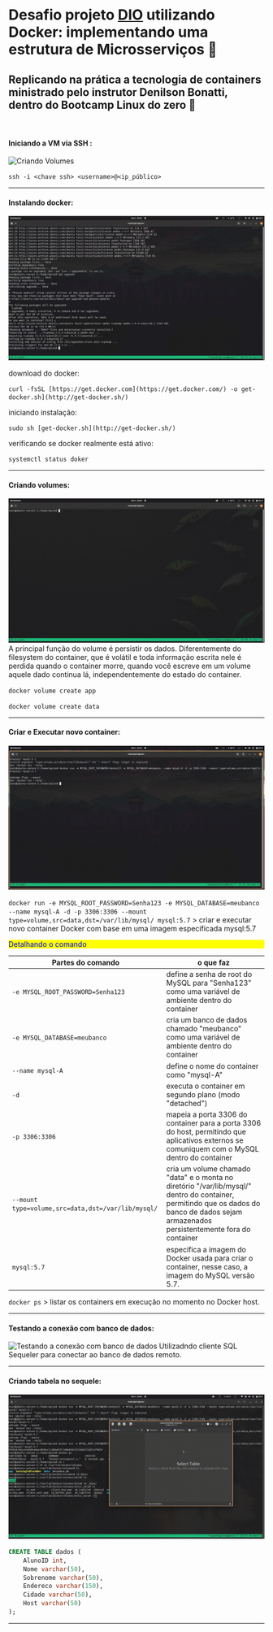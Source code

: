 # Desafio projeto [DIO](https://www.dio.me/) utilizando Docker: implementando uma estrutura de Microsserviços :whale:

## Replicando na prática a tecnologia de containers ministrado pelo instrutor Denilson Bonatti, dentro do Bootcamp Linux do zero :penguin:
<p> <br>


#### Iniciando a VM via SSH :
![Criando Volumes](/Gif/1-Iniciando_Virtual%20Machine_via_SSH.gif)
```shell
ssh -i <chave ssh> <username>@<ip_público>
```

___

#### Instalando docker:
![Instalando docker](/Gif/2-Instalando_Docker.gif)

download do docker:
```shell
curl -fsSL [https://get.docker.com](https://get.docker.com/) -o get-docker.sh](http://get-docker.sh/)
```
 iniciando instalação:
```shell
sudo sh [get-docker.sh](http://get-docker.sh/)
```
 verificando se docker realmente está ativo:
```shell
systemctl status doker
```
___

#### Criando volumes:
![Criando volumes](/Gif/3-Criando%20volumes.gif)
A principal função do volume é persistir os dados. Diferentemente do filesystem do container, que é volátil e toda informação escrita nele é perdida quando o container morre, quando você escreve em um volume aquele dado continua lá, independentemente do estado do container.

`docker volume create app`

`docker volume create data`
___

####  Criar e Executar novo container:
![Criar e Executar novo container](/Gif/4%20-%20%20Criar%20e%20Executar%20novo%20contêiner.gif)

`docker run -e MYSQL_ROOT_PASSWORD=Senha123 -e MYSQL_DATABASE=meubanco --name mysql-A -d -p 3306:3306 --mount type=volume,src=data,dst=/var/lib/mysql/ mysql:5.7` > criar e executar novo container Docker com base em uma imagem especificada mysql:5.7

<div style="background-color:yellow">
  <p style="color:blue">Detalhando o comando</p>
</div>

|Partes do comando | o que faz                                                                        |
|--------|----------------------------------------------------------------------------------|
|`-e MYSQL_ROOT_PASSWORD=Senha123`| define a senha de root do MySQL para "Senha123" como uma variável de ambiente dentro do container |
|`-e MYSQL_DATABASE=meubanco`     | cria um banco de dados chamado "meubanco" como uma variável de ambiente dentro do container      |
|`--name mysql-A`                 | define o nome do container como "mysql-A"
|`-d`                             | executa o container em segundo plano (modo "detached")
|`-p 3306:3306`                   | mapeia a porta 3306 do container para a porta 3306 do host, permitindo que aplicativos externos se comuniquem com o MySQL dentro do container|
|`--mount type=volume,src=data,dst=/var/lib/mysql/`| cria um volume chamado "data" e o monta no diretório "/var/lib/mysql/" dentro do container, permitindo que os dados do banco de dados sejam armazenados persistentemente fora do container |
|`mysql:5.7`| especifica a imagem do Docker usada para criar o container, nesse caso, a imagem do MySQL versão 5.7.

`docker ps` > listar os containers em execução no momento no Docker host.
___

#### Testando a conexão com banco de dados:
![Testando a conexão com banco de dados](/Gif/5%20-%20Teste%20conexão%20com%20banco%20de%20dados.gif)
Utilizadndo cliente SQL Sequeler para conectar ao banco de dados remoto.
___

#### Criando tabela no sequele:
![Criando tabela no sequele](/Gif/6%20-%20Criando%20tabela%20no%20sequele.gif)
```sql
CREATE TABLE dados (
    AlunoID int,
    Nome varchar(50),
    Sobrenome varchar(50),
    Endereco varchar(150),
    Cidade varchar(50),
    Host varchar(50)
);
```

___
